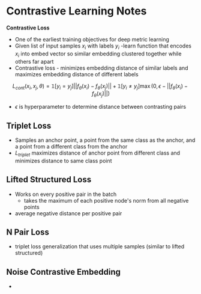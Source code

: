 # Contrastive Learning Notes

**Contrastive Loss**
- One of the earliest training objectives for deep metric learning
- Given list of input samples ${x_i}$ with labels $y_i$ -learn function that encodes $x_i$ into embed vector so similar embedding clustered together while others far apart
- Contrastive loss - minimizes embedding distance of similar labels and maximizes embedding distance of different labels

$$L_{cont}(x_i, x_j, \theta) = \mathbb{1}[y_i = y_j] ||f_{\theta}(x_i) - f_{\theta}(x_j)|| + \mathbb{1}[y_i \neq y_j]\max(0, \epsilon - ||f_{\theta}(x_i) - f_{\theta}(x_j)||)$$

- $\epsilon$ is hyperparameter to determine distance between contrasting pairs


## Triplet Loss
- Samples an anchor point, a point from the same class as the anchor, and a point from a different class from the anchor
- $L_{triplet}$ maximizes distance of anchor point from different class and minimizes distance to same class point

## Lifted Structured Loss
- Works on every positive pair in the batch
  - takes the maximum of each positive node's norm from all negative points
- average negative distance per positive pair

## N Pair Loss
- triplet loss generalization that uses multiple samples (similar to lifted structured)

## Noise Contrastive Embedding
- 